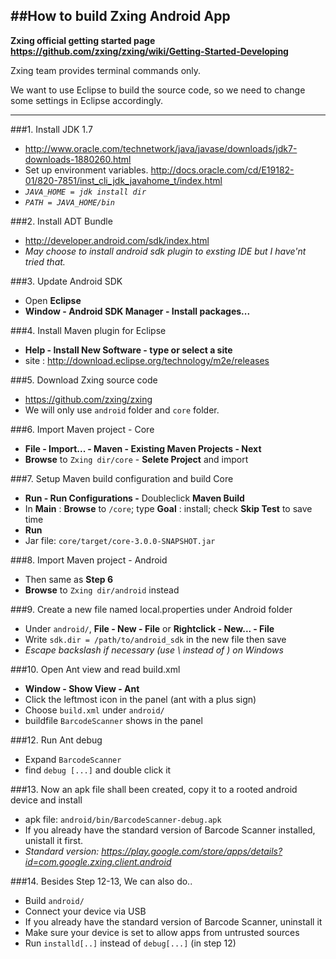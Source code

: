 ##How to build Zxing Android App
---
**Zxing official getting started page <https://github.com/zxing/zxing/wiki/Getting-Started-Developing>**

Zxing team provides terminal commands only.

We want to use Eclipse to build the source code, so we need to change some settings in Eclipse accordingly.

---
###1. Install JDK 1.7
* <http://www.oracle.com/technetwork/java/javase/downloads/jdk7-downloads-1880260.html>
* Set up environment variables. <http://docs.oracle.com/cd/E19182-01/820-7851/inst_cli_jdk_javahome_t/index.html>
* *`JAVA_HOME = jdk install dir`*
* *`PATH = JAVA_HOME/bin`*


###2. Install ADT Bundle
* <http://developer.android.com/sdk/index.html>
* *May choose to install android sdk plugin to exsting IDE but I have'nt tried that.*

###3. Update Android SDK
* Open **Eclipse**
* **Window - Android SDK Manager - Install packages...**

###4. Install Maven plugin for Eclipse
* **Help - Install New Software - type or select a site**
* site : <http://download.eclipse.org/technology/m2e/releases>

###5. Download Zxing source code
* <https://github.com/zxing/zxing>
* We will only use `android` folder and `core` folder.

###6. Import Maven project - Core
* **File - Import... - Maven - Existing Maven Projects - Next**
* **Browse** to `Zxing dir/core` - **Selete Project** and import

###7. Setup Maven build configuration and build Core
* **Run - Run Configurations -** Doubleclick **Maven Build**
* In **Main** : **Browse** to `/core`; type **Goal** : install; check **Skip Test** to save time
* **Run**
* Jar file: `core/target/core-3.0.0-SNAPSHOT.jar`

###8. Import Maven project - Android
* Then same as **Step 6**
* **Browse** to `Zxing dir/android` instead

###9. Create a new file named local.properties under Android folder
* Under `android/`, **File - New - File** or **Rightclick - New... - File**
* Write `sdk.dir = /path/to/android_sdk` in the new file then save
* *Escape backslash if necessary (use \\ instead of \) on Windows*

###10. Open Ant view and read build.xml
* **Window - Show View - Ant**
* Click the leftmost icon in the panel (ant with a plus sign)
* Choose `build.xml` under `android/`
* buildfile `BarcodeScanner` shows in the panel

###12. Run Ant debug
* Expand `BarcodeScanner`
* find `debug [...]` and double click it

###13. Now an apk file shall been created, copy it to a rooted android device and install
* apk file: `android/bin/BarcodeScanner-debug.apk`
* If you already have the standard version of Barcode Scanner installed, unistall it first.
* *Standard version: <https://play.google.com/store/apps/details?id=com.google.zxing.client.android>*

###14. Besides Step 12-13, We can also do..
* Build `android/`
* Connect your device via USB
* If you already have the standard version of Barcode Scanner, uninstall it
* Make sure your device is set to allow apps from untrusted sources
* Run `installd[..]` instead of `debug[...]` (in step 12)
